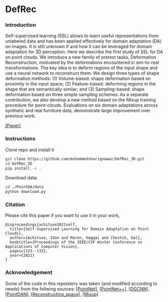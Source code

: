 # DefRec
 
 ### Introduction
Self-supervised learning (SSL) allows to learn useful representations from unlabeled data and has been applied effectively for domain adaptation (DA) on images. It is still unknown if and how it can be leveraged for domain adaptation for 3D perception. Here we describe the first study of SSL for DA on point clouds. We introduce a new family of pretext tasks, Deformation Reconstruction, motivated by the deformations encountered in sim-to-real transformations. The key idea is to deform regions of the input shape and use a neural network to reconstruct them. We design three types of shape deformation methods: (1) Volume-based: shape deformation based on proximity in the input space; (2) Feature-based: deforming regions in the shape that are semantically similar; and (3) Sampling-based: shape deformation based on three simple sampling schemes. As a separate contribution, we also develop a new method based on the Mixup training procedure for point-clouds. Evaluations on six domain adaptations across synthetic and real furniture data, demonstrate large improvement over previous work.

[[Paper]](https://arxiv.org/pdf/2003.12641.pdf)

### Instructions
Clone repo and install it
```bash
git clone https://github.com/mohammedshariqnawaz/DefRec_3D.git
cd DefRec_3D
pip install -e .
```

Download data:
```bash
cd ./PointDA/data
python download.py
```



### Citation
Please cite this paper if you want to use it in your work,
```
@inproceedings{achituve2021self,
  title={Self-Supervised Learning for Domain Adaptation on Point Clouds},
  author={Achituve, Idan and Maron, Haggai and Chechik, Gal},
  booktitle={Proceedings of the IEEE/CVF Winter Conference on Applications of Computer Vision},
  pages={123--133},
  year={2021}
}
```

 
### Acknowledgement
Some of the code in this repoistory was taken (and modified according to needs) from the follwing sources:
[[PointNet]](https://github.com/charlesq34/pointnet), [[PointNet++]](https://github.com/charlesq34/pointnet2), [[DGCNN]](https://github.com/WangYueFt/dgcnn), [[PointDAN]](https://github.com/canqin001/PointDAN), [[Reconstructing_space]](http://papers.nips.cc/paper/9455-self-supervised-deep-learning-on-point-clouds-by-reconstructing-space), [[Mixup]](https://github.com/facebookresearch/mixup-cifar10)


